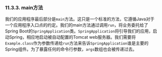 ### 11.3.3. main方法

我们的应用程序最后部分是`main`方法。这只是一个标准的方法，它遵循Java对于一个应用程序入口点的约定。我们的main方法通过调用`run`，将业务委托给了Spring Boot的`SpringApplication`类。`SpringApplication`将引导我们的应用，启动Spring，相应地启动被自动配置的Tomcat web服务器。我们需要将`Example.class`作为参数传递给`run`方法来告诉`SpringApplication`谁是主要的Spring组件。为了暴露任何的命令行参数，`args`数组也会被传递过去。
